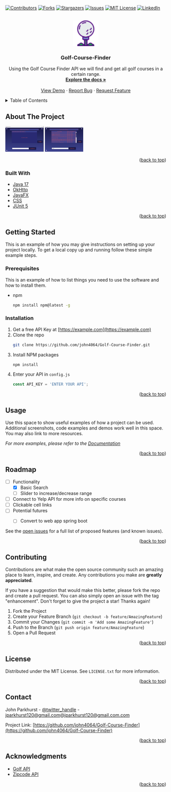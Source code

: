 <div id="top"></div>
<!--
*** Thanks for checking out the Best-README-Template. If you have a suggestion
*** that would make this better, please fork the repo and create a pull request
*** or simply open an issue with the tag "enhancement".
*** Don't forget to give the project a star!
*** Thanks again! Now go create something AMAZING! :D
-->



<!-- PROJECT SHIELDS -->
<!--
*** I'm using markdown "reference style" links for readability.
*** Reference links are enclosed in brackets [ ] instead of parentheses ( ).
*** See the bottom of this document for the declaration of the reference variables
*** for contributors-url, forks-url, etc. This is an optional, concise syntax you may use.
*** https://www.markdownguide.org/basic-syntax/#reference-style-links
-->
[![Contributors][contributors-shield]][contributors-url]
[![Forks][forks-shield]][forks-url]
[![Stargazers][stars-shield]][stars-url]
[![Issues][issues-shield]][issues-url]
[![MIT License][license-shield]][license-url]
[![LinkedIn][linkedin-shield]][linkedin-url]



<!-- PROJECT LOGO -->
<br />
<div align="center">
  <a href="https://github.com/john4064/Golf-Course-Finder">
    <img src="/src/main/resources/com/parkhurst/golfcoursefinder/golf.png" alt="Logo" width="80" height="80">
  </a>

<h3 align="center">Golf-Course-Finder</h3>

  <p align="center">
    Using the Golf Course Finder API we will find and get all golf courses in a certain range. 
    <br />
    <a href="https://github.com/john4064/Golf-Course-Finder"><strong>Explore the docs »</strong></a>
    <br />
    <br />
    <a href="https://github.com/john4064/Golf-Course-Finder">View Demo</a>
    ·
    <a href="https://github.com/john4064/Golf-Course-Finder/issues">Report Bug</a>
    ·
    <a href="https://github.com/john4064/Golf-Course-Finder/issues">Request Feature</a>
  </p>
</div>



<!-- TABLE OF CONTENTS -->
<details>
  <summary>Table of Contents</summary>
  <ol>
    <li>
      <a href="#about-the-project">About The Project</a>
      <ul>
        <li><a href="#built-with">Built With</a></li>
      </ul>
    </li>
    <li>
      <a href="#getting-started">Getting Started</a>
      <ul>
        <li><a href="#prerequisites">Prerequisites</a></li>
        <li><a href="#installation">Installation</a></li>
      </ul>
    </li>
    <li><a href="#usage">Usage</a></li>
    <li><a href="#roadmap">Roadmap</a></li>
    <li><a href="#contributing">Contributing</a></li>
    <li><a href="#license">License</a></li>
    <li><a href="#contact">Contact</a></li>
    <li><a href="#acknowledgments">Acknowledgments</a></li>
  </ol>
</details>



<!-- ABOUT THE PROJECT -->
## About The Project


<img src="/images/blankmain.png" alt="blank" width="120" height="80">
<img src="/images/fullmain.png" alt="full" width="120" height="80">

<p align="right">(<a href="#top">back to top</a>)</p>



### Built With

* [Java 17](https://www.java.com/en/)
* [OkHttp](https://square.github.io/okhttp/)
* [JavaFX](https://openjfx.io/)
* [CSS](https://developer.mozilla.org/en-US/docs/Web/CSS)
* [JUnit 5](https://junit.org/junit5/)

<p align="right">(<a href="#top">back to top</a>)</p>



<!-- GETTING STARTED -->
## Getting Started

This is an example of how you may give instructions on setting up your project locally.
To get a local copy up and running follow these simple example steps.

### Prerequisites

This is an example of how to list things you need to use the software and how to install them.
* npm
  ```sh
  npm install npm@latest -g
  ```

### Installation

1. Get a free API Key at [https://example.com](https://example.com)
2. Clone the repo
   ```sh
   git clone https://github.com/john4064/Golf-Course-Finder.git
   ```
3. Install NPM packages
   ```sh
   npm install
   ```
4. Enter your API in `config.js`
   ```js
   const API_KEY = 'ENTER YOUR API';
   ```

<p align="right">(<a href="#top">back to top</a>)</p>



<!-- USAGE EXAMPLES -->
## Usage

Use this space to show useful examples of how a project can be used. Additional screenshots, code examples and demos work well in this space. You may also link to more resources.

_For more examples, please refer to the [Documentation](https://example.com)_

<p align="right">(<a href="#top">back to top</a>)</p>



<!-- ROADMAP -->
## Roadmap

- [ ] Functionality
  - [x] Basic Search
  - [ ] Slider to increase/decrease range
- [ ] Connect to Yelp API for more info on specific courses
- [ ] Clickable cell links
- [ ] Potential futures
  - [ ] Convert to web app spring boot


See the [open issues](https://github.com/john4064/Golf-Course-Finder/issues) for a full list of proposed features (and known issues).

<p align="right">(<a href="#top">back to top</a>)</p>



<!-- CONTRIBUTING -->
## Contributing

Contributions are what make the open source community such an amazing place to learn, inspire, and create. Any contributions you make are **greatly appreciated**.

If you have a suggestion that would make this better, please fork the repo and create a pull request. You can also simply open an issue with the tag "enhancement".
Don't forget to give the project a star! Thanks again!

1. Fork the Project
2. Create your Feature Branch (`git checkout -b feature/AmazingFeature`)
3. Commit your Changes (`git commit -m 'Add some AmazingFeature'`)
4. Push to the Branch (`git push origin feature/AmazingFeature`)
5. Open a Pull Request

<p align="right">(<a href="#top">back to top</a>)</p>



<!-- LICENSE -->
## License

Distributed under the MIT License. See `LICENSE.txt` for more information.

<p align="right">(<a href="#top">back to top</a>)</p>



<!-- CONTACT -->
## Contact

John Parkhurst - [@twitter_handle](https://twitter.com/twitter_handle) - jparkhurst120@gmail.com@jparkhurst120@gmail.com.com

Project Link: [https://github.com/john4064/Golf-Course-Finder](https://github.com/john4064/Golf-Course-Finder)

<p align="right">(<a href="#top">back to top</a>)</p>



<!-- ACKNOWLEDGMENTS -->
## Acknowledgments

* [Golf API](https://rapidapi.com/golfambit-golfambit-default/api/golf-course-finder/)
* [Zipcode API](https://rapidapi.com/dkr73/api/us-zip-code-information/)

<p align="right">(<a href="#top">back to top</a>)</p>



<!-- MARKDOWN LINKS & IMAGES -->
<!-- https://www.markdownguide.org/basic-syntax/#reference-style-links -->
[contributors-shield]: https://img.shields.io/github/contributors/john4064/Golf-Course-Finder.svg?style=for-the-badge
[contributors-url]: https://github.com/john4064/Golf-Course-Finder/graphs/contributors
[forks-shield]: https://img.shields.io/github/forks/john4064/Golf-Course-Finder.svg?style=for-the-badge
[forks-url]: https://github.com/john4064/Golf-Course-Finder/network/members
[stars-shield]: https://img.shields.io/github/stars/john4064/Golf-Course-Finder.svg?style=for-the-badge
[stars-url]: https://github.com/john4064/Golf-Course-Finder/stargazers
[issues-shield]: https://img.shields.io/github/issues/john4064/Golf-Course-Finder.svg?style=for-the-badge
[issues-url]: https://github.com/john4064/Golf-Course-Finder/issues
[license-shield]: https://img.shields.io/github/license/john4064/Golf-Course-Finder.svg?style=for-the-badge
[license-url]: https://github.com/john4064/Golf-Course-Finder/blob/master/LICENSE.txt
[linkedin-shield]: https://img.shields.io/badge/-LinkedIn-black.svg?style=for-the-badge&logo=linkedin&colorB=555
[linkedin-url]: https://linkedin.com/in/john-parkhurst-722a62146/
[product-screenshot]: images/screenshot.png
